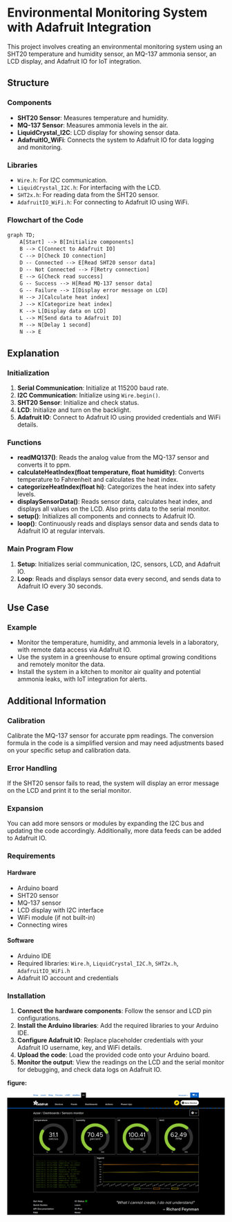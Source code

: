 # Environmental Monitoring System with Adafruit Integration

This project involves creating an environmental monitoring system using an SHT20 temperature and humidity sensor, an MQ-137 ammonia sensor, an LCD display, and Adafruit IO for IoT integration.

## Structure

### Components

- **SHT20 Sensor**: Measures temperature and humidity.
- **MQ-137 Sensor**: Measures ammonia levels in the air.
- **LiquidCrystal_I2C**: LCD display for showing sensor data.
- **AdafruitIO_WiFi**: Connects the system to Adafruit IO for data logging and monitoring.

### Libraries

- `Wire.h`: For I2C communication.
- `LiquidCrystal_I2C.h`: For interfacing with the LCD.
- `SHT2x.h`: For reading data from the SHT20 sensor.
- `AdafruitIO_WiFi.h`: For connecting to Adafruit IO using WiFi.

### Flowchart of the Code

```mermaid
graph TD;
    A[Start] --> B[Initialize components]
    B --> C[Connect to Adafruit IO]
    C --> D[Check IO connection]
    D -- Connected --> E[Read SHT20 sensor data]
    D -- Not Connected --> F[Retry connection]
    E --> G[Check read success]
    G -- Success --> H[Read MQ-137 sensor data]
    G -- Failure --> I[Display error message on LCD]
    H --> J[Calculate heat index]
    J --> K[Categorize heat index]
    K --> L[Display data on LCD]
    L --> M[Send data to Adafruit IO]
    M --> N[Delay 1 second]
    N --> E
```

## Explanation

### Initialization

1. **Serial Communication**: Initialize at 115200 baud rate.
2. **I2C Communication**: Initialize using `Wire.begin()`.
3. **SHT20 Sensor**: Initialize and check status.
4. **LCD**: Initialize and turn on the backlight.
5. **Adafruit IO**: Connect to Adafruit IO using provided credentials and WiFi details.

### Functions

- **readMQ137()**: Reads the analog value from the MQ-137 sensor and converts it to ppm.
- **calculateHeatIndex(float temperature, float humidity)**: Converts temperature to Fahrenheit and calculates the heat index.
- **categorizeHeatIndex(float hi)**: Categorizes the heat index into safety levels.
- **displaySensorData()**: Reads sensor data, calculates heat index, and displays all values on the LCD. Also prints data to the serial monitor.
- **setup()**: Initializes all components and connects to Adafruit IO.
- **loop()**: Continuously reads and displays sensor data and sends data to Adafruit IO at regular intervals.

### Main Program Flow

1. **Setup**: Initializes serial communication, I2C, sensors, LCD, and Adafruit IO.
2. **Loop**: Reads and displays sensor data every second, and sends data to Adafruit IO every 30 seconds.

## Use Case

### Example

- Monitor the temperature, humidity, and ammonia levels in a laboratory, with remote data access via Adafruit IO.
- Use the system in a greenhouse to ensure optimal growing conditions and remotely monitor the data.
- Install the system in a kitchen to monitor air quality and potential ammonia leaks, with IoT integration for alerts.

## Additional Information

### Calibration

Calibrate the MQ-137 sensor for accurate ppm readings. The conversion formula in the code is a simplified version and may need adjustments based on your specific setup and calibration data.

### Error Handling

If the SHT20 sensor fails to read, the system will display an error message on the LCD and print it to the serial monitor.

### Expansion

You can add more sensors or modules by expanding the I2C bus and updating the code accordingly. Additionally, more data feeds can be added to Adafruit IO.

### Requirements

#### Hardware

- Arduino board
- SHT20 sensor
- MQ-137 sensor
- LCD display with I2C interface
- WiFi module (if not built-in)
- Connecting wires

#### Software

- Arduino IDE
- Required libraries: `Wire.h`, `LiquidCrystal_I2C.h`, `SHT2x.h`, `AdafruitIO_WiFi.h`
- Adafruit IO account and credentials

### Installation

1. **Connect the hardware components**: Follow the sensor and LCD pin configurations.
2. **Install the Arduino libraries**: Add the required libraries to your Arduino IDE.
3. **Configure Adafruit IO**: Replace placeholder credentials with your Adafruit IO username, key, and WiFi details.
4. **Upload the code**: Load the provided code onto your Arduino board.
5. **Monitor the output**: View the readings on the LCD and the serial monitor for debugging, and check data logs on Adafruit IO.

**figure:**

![](https://raw.githubusercontent.com/lily-open-source/Environmental-Monitoring-System/main/code/online/adafruit/pic.png)
